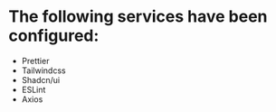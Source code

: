 # The following services have been configured:

- Prettier
- Tailwindcss
- Shadcn/ui
- ESLint
- Axios
